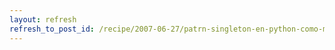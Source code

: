 ```yaml
---
layout: refresh
refresh_to_post_id: /recipe/2007-06-27/patrn-singleton-en-python-como-metaclase
---
```

